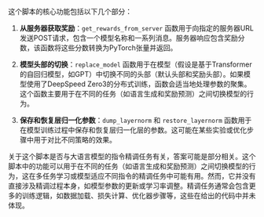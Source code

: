 这个脚本的核心功能包括以下几个部分：

1. **从服务器获取奖励**：`get_rewards_from_server` 函数用于向指定的服务器URL发送POST请求，包含一个模型名称和一系列消息。服务器响应包含奖励分数，该函数将这些分数转换为PyTorch张量并返回。

2. **模型头部的切换**：`replace_model` 函数用于在模型（假设是基于Transformer的自回归模型，如GPT）中切换不同的头部（默认头部和奖励头部）。如果模型使用了DeepSpeed Zero3的分布式训练，函数会适当地处理参数的聚集。这个函数主要用于在不同的任务（如语言生成和奖励预测）之间切换模型的行为。

3. **保存和恢复层归一化参数**：`dump_layernorm` 和 `restore_layernorm` 函数用于在模型训练过程中保存和恢复层归一化层的参数。这可能在某些实验或优化步骤中用于对比不同策略的效果。

关于这个脚本是否与大语言模型的指令精调任务有关，答案可能是部分相关。这个脚本中的功能可以用于在不同的任务（如语言生成和奖励预测）之间切换模型的行为，这在多任务学习或模型适应不同指令的精调任务中可能有用。然而，它并没有直接涉及精调过程本身，如模型参数的更新或学习率调整。精调任务通常会包含更多的训练逻辑，如数据加载、损失计算、优化器步骤等，这些在给出的代码中并未体现。
